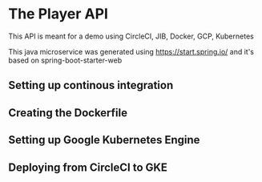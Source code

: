 # The Player API
This API is meant for a demo using CircleCI, JIB, Docker, GCP, Kubernetes

This java microservice was generated using https://start.spring.io/ and it's based on spring-boot-starter-web

## Setting up continous integration 

## Creating the Dockerfile

## Setting up Google Kubernetes Engine

## Deploying from CircleCI to GKE
